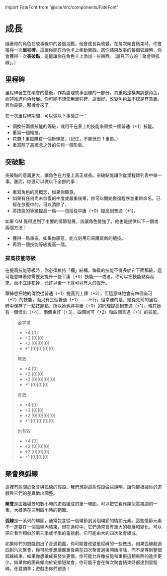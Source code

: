 import FateFont from '@site/src/components/FateFont'

# 成長

隨著你的角色在故事線中的各個混戰，他會成長與改變。在每次聚會結束時，你會獲得一次**里程碑**，這讓你能在角色卡上移動東西。當你結束故事的每個弧線時，你會獲得一次**突破點**，這能讓你在角色卡上添加一些東西。（請見下方的「聚會與弧線」。）

## 里程碑

里程碑發生在聚會的最後，作為處理故事弧線的一部分。其重點是橫向調整角色，而非推進角色發展。你可能不想使用里程碑，這很好。改變角色並不總是有意義。若你需要，那機會來了。

在一次里程碑期間，可以做以下事情之一：

- 調換任兩個技能的等級，或用不在表上的技能來替換一個普通（+1）技能。
- 重寫一個絕技。
- 花費 1 重振購買一個新絕技。(記住，不能低於 1 重振。）
- 重寫除了高概念之外的任何一個形象。

## 突破點

突破點的意義更大，讓角色在力量上真正成長。突破點能讓你從里程碑列表中做一事。進而，你還可以做以下全部的事：

- 重寫角色的高概念，如果你願意。
- 如果有任何尚未恢復的中度或嚴重後果，你可以開始恢復程序並重新命名。已經在恢復中的，可以清除了。
- 將技能的等級提高一階——包括從中庸（+0）提高到普通（+1）。

如果 GM 覺得達到了主要的情節發展，該讓角色變強了，他也能提供以下一個或兩個方法：

- 獲得一點重振，如果你願意，能立刻用它來購買新的絕技。
- 再將一個技能等級提高一階。

### 提高技能等級

在提高技能等級時，你必須維持「欄」結構。每級的技能不得多於它下面那級。這可能意味著你需要先提升一些平庸（+0）技能——或者，你可以把技能點存起來，而不立即花掉，允許以後一下就可以有大的提升。

蘿絲想把她的傳說從普通（+1）提高到上課（+2），但這意味她會有四個尚可（+2）的技能，而只有三個普通（+1）……不行。但幸運的是，她從先前的里程碑中保存了一點技能點，所以她也將平庸（+0）的同理提高到普通（+1）。現在她有一個傑出（+4）、兩個良好（+3）、四個尚可（+2）和四個普通（+1）的技能。

> 金字塔
> 
> - +4 \[<FateFont>0</FateFont>\]
> - +3 \[<FateFont>0</FateFont>\]\[<FateFont>0</FateFont>\]
> - +2 \[<FateFont>0</FateFont>\]\[<FateFont>0</FateFont>\]\[<FateFont>0</FateFont>\]
> - +1 \[<FateFont>0</FateFont>\]\[<FateFont>0</FateFont>\]\[<FateFont>0</FateFont>\]\[<FateFont>0</FateFont>\]
>
> 無效
> 
> - +4 \[<FateFont>0</FateFont>\]
> - +3 \[<FateFont>0</FateFont>\]\[<FateFont>0</FateFont>\]
> - +2 \[<FateFont>0</FateFont>\]\[<FateFont>0</FateFont>\]\[<FateFont>0</FateFont>\]\[<FateFont>0</FateFont>\]
> - +1 \[<FateFont>0</FateFont>\]\[<FateFont>0</FateFont>\]\[<FateFont>0</FateFont>\]
>
> 有效
> 
> - +4 \[<FateFont>0</FateFont>\]
> - +3 \[<FateFont>0</FateFont>\]\[<FateFont>0</FateFont>\]
> - +2 \[<FateFont>0</FateFont>\]\[<FateFont>0</FateFont>\]\[<FateFont>0</FateFont>\]\[<FateFont>0</FateFont>\]
> - +1 \[<FateFont>0</FateFont>\]\[<FateFont>0</FateFont>\]\[<FateFont>0</FateFont>\]\[<FateFont>0</FateFont>\]
> 
> 也有效
> 
> - +4 \[<FateFont>0</FateFont>\]
> - +3 \[<FateFont>0</FateFont>\]\[<FateFont>0</FateFont>\]\[<FateFont>0</FateFont>\]
> - +2 \[<FateFont>0</FateFont>\]\[<FateFont>0</FateFont>\]\[<FateFont>0</FateFont>\]
> - +1 \[<FateFont>0</FateFont>\]\[<FateFont>0</FateFont>\]\[<FateFont>0</FateFont>\]

## 聚會與弧線

這裡有些關於聚會與弧線的假設。我們想對這些假設做些說明，讓你能根據你的遊戲與它們的差異做出調整。

**聚會**是由幾場景和數小時的遊戲組成的單一環節。可以把它看作類似電視劇的一集。大概落在三到四小時的範圍。

**弧線**是一系列的環節，通常包含從一個環節到另個環節的情節元素。這些情節元素不一定要在一個弧線內結束，但在過程中，它們通常會有重大的發展和變化。可以把它看作類似於第三季或半季的電視劇。它可能由大約四次聚會組成。

如果你們的遊戲跑出了合適範圍，你可能要改變里程碑的一些做法。如果弧線超過四到六次聚會，你可能會想讓嚴重後果在四次聚會過後開始清除，而不是等到整個弧線結束。如果你想讓成長發生更慢，你可能允許像技能和重振這類東西的進步更少。如果你的團員傾向於安排短聚會，你可能不會在每次聚會結束時都達到里程碑。任君調季；遊戲由你們塑造！
